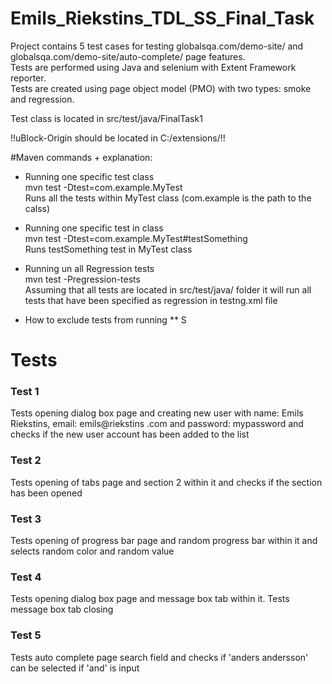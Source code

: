 # Emils_Riekstins_TDL_SS_Final_Task

Project contains 5 test cases for testing globalsqa.com/demo-site/ and globalsqa.com/demo-site/auto-complete/ page features. <br>
Tests are performed using Java and selenium with Extent Framework reporter. <br>
Tests are created using page object model (PMO) with two types: smoke and regression. <br>

Test class is located in src/test/java/FinalTask1 <br>

!!uBlock-Origin should be located in C:/extensions/!! <br>

#Maven commands + explanation:
* Running one specific test class <br>
mvn test -Dtest=com.example.MyTest <br>
Runs all the tests within MyTest class (com.example is the path to the calss)

* Running one specific test in class <br>
mvn test -Dtest=com.example.MyTest#testSomething <br>
Runs testSomething test in MyTest class 

* Running un all Regression tests <br>
mvn test -Pregression-tests <br>
Assuming that all tests are located in src/test/java/ folder it will run all tests that have been specified as regression in testng.xml file

* How to exclude tests from running
** S

# Tests
### Test 1
Tests opening dialog box page and creating new user with name: Emils Riekstins, email: emils@riekstins .com and password: mypassword and checks if the new user account has been added to the list

### Test 2
Tests opening of tabs page and section 2 within it and checks if the section has been opened

### Test 3
Tests opening of progress bar page and random progress bar within it and selects random color and random value

### Test 4
Tests opening dialog box page and message box tab within it. Tests message box tab closing

### Test 5
Tests auto complete page search field and checks if 'anders andersson' can be selected if 'and' is input
